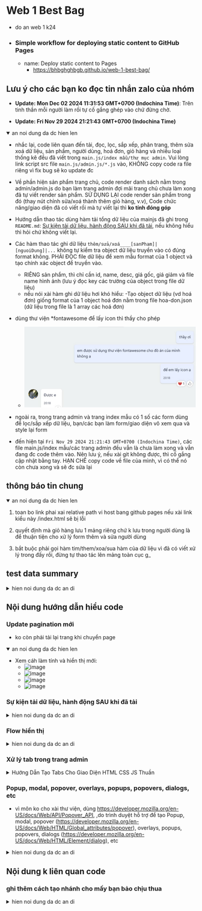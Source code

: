 # Web 1 Best Bag

- do an web 1 k24
- ### Simple workflow for deploying static content to GitHub Pages
  - name: Deploy static content to Pages
    - https://bhbghghbgb.github.io/web-1-best-bag/

## Lưu ý cho các bạn ko đọc tin nhắn zalo của nhóm

- **Update: Mon Dec 02 2024 11:31:53 GMT+0700 (Indochina Time)**: Trên tinh thần mỗi người làm rồi tự cố gắng ghép vào chứ đừng chờ.

- **Update: Fri Nov 29 2024 21:21:43 GMT+0700 (Indochina Time)**

<details open>

<summary>an noi dung da dc hien len</summary>

- nhắc lại, code liên quan đến tải, đọc, lọc, sắp xếp, phân trang, thêm sửa xoá dữ liệu, sản phẩm, người dùng, hoá đơn, giỏ hàng và nhiều loại thống kê đều đã viết trong `main.js/index mẫu/thư mục admin`. Vui lòng link script src file `main.js/admin.js/*.js` vào, KHÔNG copy code ra file riêng vì fix bug sẽ ko update đc

- Về phần hiện sản phẩm trang chủ, code render danh sách nằm trong admin/admin.js do bạn làm trang admin đợi mãi trang chủ chưa làm xong đã tự viết render sản phẩm. SỬ DỤNG LẠI code render sản phẩm trong đó (thay nút chỉnh sửa/xoá thành thêm giỏ hàng, v.v), Code chức năng/giao diện đã có viết rồi mà tự viết lại thì **ko tính đóng góp**

- Hướng dẫn thao tác dùng hàm tải tổng dữ liệu của mainjs đã ghi trong `README.md`: [Sự kiện tải dữ liệu, hành động SAU khi đã tải](#sự-kiện-tải-dữ-liệu-hành-động-sau-khi-đã-tải), nếu không hiểu thì hỏi chứ không viết lại.

- Các hàm thao tác ghi dữ liệu `thêm/sửa/xoá____[sanPham]|[nguoiDung]|...` không tự kiểm tra object dữ liệu truyền vào có đúng format không. PHẢI ĐỌC file dữ liệu để xem mẫu format của 1 object và tạo chính xác object để truyền vào.

  - RIÊNG sản phẩm, thì chỉ cần id, name, desc, giá gốc, giá giảm và file name hình ảnh (lưu ý đọc key các trường của object trong file dữ liệu)
  - nếu nói xài hàm ghi dữ liệu hơi khó hiểu:
    -Tạo object dữ liệu (vd hoá đơn) giống format của 1 object hoá đơn nằm trong file hoa-don.json (dữ liệu trong file là 1 array các hoá đơn)

- dùng thư viện \*fontawesome để lấy icon thì thầy cho phép

  - ![thay cho phep font awesome](images/chophepfontawesome.png)

- ngoài ra, trong trang admin và trang index mẫu có 1 số các form dùng để lọc/sắp xếp dữ liệu, bạn/các bạn làm form/giao diện vô xem qua và style lại form

- đến hiện tại `Fri Nov 29 2024 21:21:43 GMT+0700 (Indochina Time)`, các file main.js/index mẫu/các trang admin đều vẫn là chưa làm xong và vẫn đang đc code thêm vào. Nên lưu ý, nếu xài git không được, thì cố gắng cập nhật bằng tay. HẠN CHẾ copy code về file của mình, vì có thể nó còn chưa xong và sẽ đc sửa lại

</details>

## thông báo tin chung

<details open>

<summary>an noi dung da dc hien len</summary>

1. toan bo link phai xai relative path vi host bang github pages nếu xài link kiểu này /index.html sẽ bị lỗi

2. quyết định mà giỏ hàng lưu 1 mảng riêng chứ k lưu trong người dùng là để thuận tiện cho xử lý form thêm và sửa người dùng

3. bắt buộc phải gọi hàm tim/them/xoa/sua hàm của dữ liệu vì đã có viết xử lý trong đấy rồi, đừng tự thao tác lên mảng toàn cục g_

</details>

## test data summary

<details>

<summary>hien noi dung da dc an di</summary>

- thoi gian luu iso string timezone +07:00
- 750 san pham
- 100 nguoi dung
  - 2 chu cuoi ten viet lien khong dau dung cho
    - sau dau cham email
    - truoc dau tru password
    - username `[viet xuoi].[viet nguoc][4 so ngau nhien]`
  - ngay tao trong nam 2024, truoc 25/11/2024
  - bi khoa tai khoan: ty le 5%
- 200 hoa don
  - chi chon trong 100 san pham
  - chi chon trong 80 nguoi dung
  - ngay tao trong nam 2024, truoc 25/11/2024
  - toi da 5 chi tiet moi hoa don
    - toi da 5 so luong san pham moi chi tiet
  - trang thai xu ly: `["dang", "chua", "huy", "roi"]`, `cum_weights=[10, 25, 60, 1000]`

</details>

## Nội dung hướng dẫn hiểu code

### Update pagination mới

- ko còn phải tải lại trang khi chuyển page

<details open>

<summary>an noi dung da dc hien len</summary>

- Xem cáh làm tính và hiển thị mới:
  - ![image](https://github.com/user-attachments/assets/e805e4dd-63d5-4cd4-af0c-39e0115f0d7e)
  - ![image](https://github.com/user-attachments/assets/5b8e18ae-8606-48b5-aab9-393a989ce37c)
  - ![image](https://github.com/user-attachments/assets/d43e250f-4794-4f24-8bd4-e1f67763c3f3)
  - ![image](https://github.com/user-attachments/assets/9e300b7a-bf86-439d-940e-17fc07846639)

</details open>

### Sự kiện tải dữ liệu, hành động SAU khi đã tải

<details>

<summary>hien noi dung da dc an di</summary>

- Cac ham chi la viet mau/vi du, co the thay doi

1. Cơ bản hàm tải tổng là làm gì
2. ![image](https://github.com/user-attachments/assets/7d7f3ef5-2fc4-4c0e-953b-a0632a1c2a1b)
3. ví dụ hàm thong ke thoi gian **CẦN CÓ** hóa đơn đã tải xong
4. ![image](https://github.com/user-attachments/assets/5b60a5c5-c1fb-457a-97e4-c824c47931f6)
5. hiện biểu đồ cần kết quả thống kê
6. ![image](https://github.com/user-attachments/assets/ef048f9a-6788-4821-bc60-a9ff2738a7b4)
7. gọi theo thứ tự
8. ![image](https://github.com/user-attachments/assets/35d7c435-0b64-42ab-8f54-8142b8358f57)
9. bởi vì hàm tải nhận vào hàm các hành động thực hiện **SAU KHI TẢI**
10. ![image](https://github.com/user-attachments/assets/66faea25-0d8c-419e-98f0-5d900818f8b7)

</details>

### Flow hiển thị

<details>

<summary>hien noi dung da dc an di</summary>

- Cac ham chi la viet mau/vi du, co the thay doi

1. Sự kiện load gọi hàm tải dữ liệu
   1. ![image](https://github.com/user-attachments/assets/53c1bd7c-afd2-41c1-a78c-cde115824985)
2. hàm tải gọi hàm kiểm tra localstorage
   1. file và key
   2. ![image](https://github.com/user-attachments/assets/73a439a2-e120-41a2-a88e-28886266d5e8)
   3. kiểm tra nếu có localstorage rồi thì trả về ko thì tải ban đầu từ file
   4. ![image](https://github.com/user-attachments/assets/49aec496-0a95-4dd4-9c69-6dfea52e32d8)
   5. ![image](https://github.com/user-attachments/assets/c58e49db-0a3b-40ab-9bc8-6dff21ff78f2)
   6. gọi hàm tính dữ liệu hiển thị
3. hàm tính dữ liệu được hiển thị
   1. trong hàm hiển thị, tính toán danh sách hiển thị
   2. ![image](https://github.com/user-attachments/assets/14a62340-2053-4469-9c12-89e69bbcfad5)
      1. gọi hàm lấy param để lấy các cài đặt hiển thị
      2. ![image](https://github.com/user-attachments/assets/2b434e6a-c105-49fe-a639-78ea5412f13e)
   3. sử dụng cài đặt để lọc, sắp xếp hoặc tìm kiếm
   4. ![image](https://github.com/user-attachments/assets/5ca7e4b2-9879-4c8f-b43f-4b771bdb1686)
   5. tính các chỉ số phân trang và chia mảng trang hiện tại
   6. ![image](https://github.com/user-attachments/assets/68547ce3-1358-4aa3-af53-49027ebdfd09)
   7. gọi hàm hiển thị
4. hàm hiển thị sử dụng mảng đã chia phân trang
   1. để hiện danh sách và pagination
   2. ![image](https://github.com/user-attachments/assets/89e8f9c5-6e95-44ef-a49f-713de4149a95)
   3. hàm hiển thị danh sách sp tìm phân tử thế chỗ rồi thêm các item vào
      1. ![image](https://github.com/user-attachments/assets/8f2e841d-e9f8-4e12-a2bb-e3210c2731c5)
      2. hàm render Item một sản phẩm
      3. ![image](https://github.com/user-attachments/assets/334dda3b-244c-4352-ad14-a5fb7e8be685)
   4. hàm hiển thị pagination chỉ sử dụng chỉ số hiện tại và tối đa để tạo hiển thị
      1. ![image](https://github.com/user-attachments/assets/1003825d-fc30-4d3f-b192-5e04f3400e2d)
5. thực hiện tương tự cho sản phẩm, người dùng, hóa đơn

</details>

### Xử lý tab trong trang admin

<details>

<summary>Hướng Dẫn Tạo Tabs Cho Giao Diện HTML CSS JS Thuần</summary>

#### Hướng Dẫn Tạo Tabs Cho Giao Diện HTML CSS JS Thuần

##### Bước 1: Tạo Nhiều File HTML Cho Mỗi Tab

- Mỗi tab sẽ tương ứng với một file HTML riêng, ví dụ: `thongke.html`, `nguoidung.html`, v.v.

##### Bước 2: Test Và Comment HTML Không Cần Thiết

- Sau khi kiểm tra nội dung của từng file HTML và đảm bảo rằng nó hiển thị đúng, comment phần HTML không cần thiết, chỉ giữ lại nội dung trong `<body>`.

##### Bước 3: Load Nội Dung Các Tab Bằng Fetch

- Sử dụng `fetch` để load nội dung của các file HTML vào một wrapper.

##### Ví dụ:

1. **Tạo file `nguoidung.html` với nội dung mẫu:**

   ```html
   <!DOCTYPE html>
   <html lang="en">
     <head>
       <meta charset="UTF-8" />
       <meta name="viewport" content="width=device-width, initial-scale=1.0" />
       <link rel="stylesheet" href="/style.css" />
       <link rel="stylesheet" href="./admin.css" />
       <link
         rel="shortcut icon"
         href="images/icons8-bag-96.png"
         type="image/png"
       />
       <script src="/main.js"></script>
       <script src="./admin.js"></script>
       <title>Web 1 Best Bag</title>
     </head>
     <body>
       <h1>Danh Sách Người Dùng</h1>
       <div class="user-list"></div>
       <div class="pagination"></div>
     </body>
   </html>
   ```

   - Thuc hien test va kiem tra co hien chinh xac chua

2. **Sửa file `nguoidung.html`:**

   - Xóa các phần không liên quan, giữ lại nội dung chính:
     ```html
     <!-- Comment phần không cần thiết -->
     <!-- ... -->
     <h1>Danh Sách Người Dùng</h1>
     <div class="product-list"></div>
     <div class="pagination"></div>
     <!-- ... -->
     ```

3. **Sửa `admin.html`:**

   - Tạo một wrapper để hiển thị nội dung của các tab:
     ```html
     <div id="content-wrapper"></div>
     ```

4. **Sửa `admin.js`:**

   - Kiểm tra tab đang được chọn và dùng `fetch` để load file HTML tương ứng:

     ```javascript
     const loadTabContent = async (tab) => {
       const response = await fetch(`${tab}.html`);
       const data = await response.text();
       document.getElementById("content-wrapper").innerHTML = data;
     };

     // Ví dụ khi chọn tab "nguoidung"
     loadTabContent("nguoidung");
     ```

     Hoac

     ```javascript
     const wrapper = document.getElementById("content-wrapper"); // Giả sử wrapper có id là 'content-wrapper'

     function loadTabContent(tabName) {
       fetch(`${tabName}.html`)
         .then((response) => response.text())
         .then((data) => {
           wrapper.innerHTML = data;
         });
     }
     ```

##### Kết Quả

- **Ưu điểm:** Các tab như `thongke` hay `nguoidung` sẽ được load từ file HTML riêng, giúp quản lý nội dung dễ dàng và tránh việc phải ẩn hiện nhiều phần tử HTML phức tạp.

##### Ghi Chú

- Nhớ comment lại phần HTML không cần thiết, thay vì xóa, để có thể dễ dàng kiểm tra lại khi cần.

</details>

### Popup, modal, popover, overlays, popups, popovers, dialogs, etc

- vì môn ko cho xài thư viện, dùng https://developer.mozilla.org/en-US/docs/Web/API/Popover_API, ,do trình duyệt hỗ trợ để tạo Popup, modal, popover (https://developer.mozilla.org/en-US/docs/Web/HTML/Global_attributes/popover), overlays, popups, popovers, dialogs (https://developer.mozilla.org/en-US/docs/Web/HTML/Element/dialog), etc 

<details>

<summary>hien noi dung da dc an di</summary>

1. ví dụ modal dialog (mờ nền, ko bấm đc đằng sau, bấm ESC để tắt)
2. ![image](https://github.com/user-attachments/assets/8d5dd1e4-c381-495d-8bf6-697b0e07ba6f)
3. code liên quan:

    ```javascript
    function showDebugMenu() {
      const existingDialog = document.getElementById("debugDialog");
      if (existingDialog) {
        existingDialog.showModal();
        return;
      }
      // Create the dialog element
      const dialog = document.createElement("dialog");
      dialog.id = "debugDialog";
      dialog.style.width = "calc(100% - 200px)";
      dialog.style.height = "calc(100% - 100px)";
      dialog.style.padding = "20px";
      document.body.appendChild(dialog);

      const closeButton = document.createElement("button");
      closeButton.textContent = "Close";
      closeButton.style.float = "right";
      closeButton.onclick = () => dialog.close();
      dialog.appendChild(closeButton);
    
      const title = document.createElement("h2");
      title.textContent = "Debug menu for Web 1 Best Bag";
      dialog.appendChild(title);

      // ...
      dialog.showModal();
    }
    ```
4. ví dụ popover (ko mờ nền, bấm đằng sau/ESC để tắt
5. ![image](https://github.com/user-attachments/assets/1c5a738c-d3c6-43a5-aca9-12293306a9cd)
6. ![image](https://github.com/user-attachments/assets/5f569f10-58a9-483b-be37-221c6850f7b5)
7. code liên quan:

  - Toggle bằng tay

    ```javascript
    const popover = document.createElement("div");
    popover.classList.add("popover");
    popover.setAttribute("popover", "auto");
    dialog.appendChild(popover);
  
    // Show popover message
    function showPopover(message) {
      popover.textContent = message;
      popover.showPopover();
    }

    const downloadLocalStorageButton = createButton(
    "Download Local Storage",
    () => {
      downloadFile("localstorage.json", JSON.stringify(localStorage));
      showPopover("Local Storage: Downloaded Local Storage");
    }
    );
    dialog.appendChild(downloadLocalStorageButton);
    ```

  - Toggle tự động bằng action lên 1 phần tử (nhấn nút, check box, v.v)  

    ```javascript
    const wrapper = document.querySelector(wrapperSelector);
    wrapper.innerHTML = "";
    const popover = (function () {
      // Create the form element
      const form = document.createElement("form");
      form.classList.add("pagination-popover");
      form.popover = "auto";
      form.addEventListener("toggle", (e) => {
        if (e.newState == "open") input.focus();
      });
      form.addEventListener("submit", () =>
        onPaginationChange(new FormData(form).get("page"))
      );
  
      // Create the label element
      const label = document.createElement("label");
      label.setAttribute("for", "page");
      label.textContent = "Go to Page...";
  
      // Create the input element
      const input = document.createElement("input");
      input.setAttribute("name", "page");
      input.setAttribute("type", "number");
      input.setAttribute("step", 1);
      input.setAttribute("min", 1);
      input.setAttribute("max", soPageToiDa);
  
      // Create the button element
      const button = document.createElement("button");
      button.setAttribute("type", "submit");
      button.textContent = "Go";
  
      // Append the elements to the form
      form.appendChild(label);
      form.appendChild(document.createElement("br")); // Line break for spacing
      form.appendChild(input);
      form.appendChild(button);
  
      // Append the form to the body (or any other container)
      return form;
    })();
    wrapper.appendChild(popover);
    
    // ham them nhanh dau 3 cham (e.g. 1 ... 5 6 7)
    function addEllipsis() {
      const li = document.createElement("li");
      const ellipsis = document.createElement("button");
      ellipsis.textContent = "…";
      ellipsis.style.setProperty("font-weight", "bold");
      ellipsis.popoverTargetElement = popover;
      ellipsis.popoverTargetAction = "toggle";
      li.appendChild(ellipsis);
      container.appendChild(li);
    }
    ```

- Browser compatibility (né safari ra)
  - ![image](https://github.com/user-attachments/assets/2bc4b56a-3c7f-4a3e-a61d-812ccd4c6a30)
  - ![image](https://github.com/user-attachments/assets/7f15a356-6f4d-4b28-b45a-52d98c5d6833)
  - `<dialog>` đc ho tro tu lau r nen ko can lo

</details>

## Nội dung k liên quan code

### ghi thêm cách tạo nhánh cho mấy bạn bảo chịu thua

<details>

<summary>hien noi dung da dc an di</summary>

1. ![image](https://github.com/user-attachments/assets/ca9cc847-18b2-49e8-884a-37d46ea62a8e)
2. ![image](https://github.com/user-attachments/assets/f08eb559-26a4-47f4-b9e2-e59db3e1512a)
3. ![image](https://github.com/user-attachments/assets/73894cc7-a6ad-44b4-8ccc-252b20400e6f)
4. ![image](https://github.com/user-attachments/assets/2c2f3a4d-aef8-4fd2-ab0c-c96ebef03e42)
5. ![image](https://github.com/user-attachments/assets/f826ca95-8260-4a81-9eef-ff53411ef428)
6. ![image](https://github.com/user-attachments/assets/17a40ffc-bb72-4668-a8af-5d2d30ba2112)
7. ![image](https://github.com/user-attachments/assets/6fc56db2-4d35-4ff2-ad06-6eba12a357e8)

</details>
